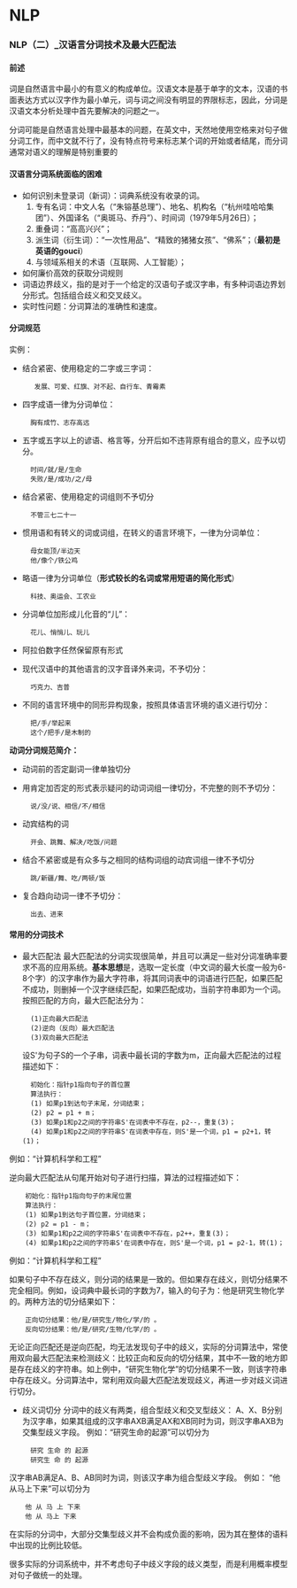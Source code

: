 # NLP
### NLP（二）_汉语言分词技术及最大匹配法

#### 前述
词是自然语言中最小的有意义的构成单位。汉语文本是基于单字的文本，汉语的书面表达方式以汉字作为最小单元，词与词之间没有明显的界限标志，因此，分词是汉语文本分析处理中首先要解决的问题之一。

分词可能是自然语言处理中最基本的问题，在英文中，天然地使用空格来对句子做分词工作，而中文就不行了，没有特点符号来标志某个词的开始或者结尾，而分词通常对语义的理解是特别重要的

#### 汉语言分词系统面临的困难
- 如何识别未登录词（新词）：词典系统没有收录的词。
   1. 专有名词：中文人名（“朱镕基总理”）、地名、机构名（“杭州哇哈哈集团”）、外国译名（“奥斑马、乔丹”）、时间词（1979年5月26日）；
   2. 重叠词：“高高兴兴”；
   3. 派生词（衍生词）：“一次性用品”、“精致的猪猪女孩”、“佛系”；（**最初是英语的gouci**）
   4. 与领域系相关的术语（互联网、人工智能）；
- 如何廉价高效的获取分词规则
- 词语边界歧义，指的是对于一个给定的汉语句子或汉字串，有多种词语边界划分形式。包括组合歧义和交叉歧义。
- 实时性问题：分词算法的准确性和速度。

#### 分词规范
实例：

- 结合紧密、使用稳定的二字或三字词：

		 发展、可爱、红旗、对不起、自行车、青霉素

- 四字成语一律为分词单位：

		胸有成竹、志存高远

- 五字或五字以上的谚语、格言等，分开后如不违背原有组合的意义，应予以切分。

		时间/就/是/生命
		失败/是/成功/之/母

- 结合紧密、使用稳定的词组则不予切分

		不管三七二十一

- 惯用语和有转义的词或词组，在转义的语言环境下，一律为分词单位：

		母女能顶/半边天
		他/像个/铁公鸡

- 略语一律为分词单位（**形式较长的名词或常用短语的简化形式**）

		科技、奥运会、工农业

- 分词单位加形成儿化音的“儿”：

		花儿、悄悄儿、玩儿

- 阿拉伯数字任然保留原有形式
- 现代汉语中的其他语言的汉字音译外来词，不予切分：

		巧克力、吉普

- 不同的语言环境中的同形异构现象，按照具体语言环境的语义进行切分：

		把/手/举起来
		这个/把手/是木制的

**动词分词规范简介：**

- 动词前的否定副词一律单独切分
- 用肯定加否定的形式表示疑问的动词词组一律切分，不完整的则不予切分：

		说/没/说、相信/不/相信

- 动宾结构的词

		开会、跳舞、解决/吃饭/问题

- 结合不紧密或是有众多与之相同的结构词组的动宾词组一律不予切分

		跳/新疆/舞、吃/两顿/饭

- 复合趋向动词一律不予切分：

		出去、进来


#### 常用的分词技术
- 最大匹配法
最大匹配法的分词实现很简单，并且可以满足一些对分词准确率要求不高的应用系统。**基本思想**是，选取一定长度（中文词的最大长度一般为6-8个字）的汉字串作为最大字符串，将其同词表中的词语进行匹配，如果匹配不成功，则删掉一个汉字继续匹配，如果匹配成功，当前字符串即为一个词。按照匹配的方向，最大匹配法分为：
 
		(1)正向最大匹配法
		(2)逆向（反向）最大匹配法
		(3)双向最大匹配法

   设S'为句子S的一个子串，词表中最长词的字数为m，正向最大匹配法的过程描述如下： 

		初始化：指针p1指向句子的首位置
		算法执行：
		(1) 如果p1到达句子末尾，分词结束；
		(2) p2 = p1 + m；
		(3) 如果p1和p2之间的字符串S'在词表中不存在，p2--，重复(3)；
		(4) 如果p1和p2之间的字符串S'在词表中存在，则S'是一个词，p1 = p2+1，转(1)；
 例如：“计算机科学和工程”
 
 逆向最大匹配法从句尾开始对句子进行扫描，算法的过程描述如下：

		初始化：指针p1指向句子的末尾位置
		算法执行：
		(1) 如果p1到达句子首位置，分词结束；
		(2) p2 = p1 - m；
		(3) 如果p1和p2之间的字符串S'在词表中不存在，p2++，重复(3)；
		(4) 如果p1和p2之间的字符串S'在词表中存在，则S'是一个词，p1 = p2-1，转(1)；	
  例如：“计算机科学和工程”
 
 如果句子中不存在歧义，则分词的结果是一致的。但如果存在歧义，则切分结果不完全相同。例如，设词典中最长词的字数为7，输入的句子为：他是研究生物化学的。两种方法的切分结果如下：

		正向切分结果：他/是/研究生/物化/学/的 。
		反向切分结果：他/是/研究/生物/化学/的 。

  无论正向匹配还是逆向匹配，均无法发现句子中的歧义，实际的分词算法中，常使用双向最大匹配法来检测歧义：比较正向和反向的切分结果，其中不一致的地方即是存在歧义的字符串。如上例中，“研究生物化学”的切分结果不一致，则该字符串中存在歧义。分词算法中，常利用双向最大匹配法发现歧义，再进一步对歧义词进行切分。

- 歧义词切分
分词中的歧义有两类，组合型歧义和交叉型歧义：
A、X、B分别为汉字串，如果其组成的汉字串AXB满足AX和XB同时为词，则汉字串AXB为交集型歧义字段。
例如：“研究生命的起源”可以切分为

	    研究 生命 的 起源
	    研究生 命 的 起源

 汉字串AB满足A、B、AB同时为词，则该汉字串为组合型歧义字段。
例如： “他从马上下来”可以切分为

		他 从 马 上 下来
		他 从 马上 下来

在实际的分词中，大部分交集型歧义并不会构成负面的影响，因为其在整体的语料中出现的比例比较低。

很多实际的分词系统中，并不考虑句子中歧义字段的歧义类型，而是利用概率模型对句子做统一的处理。


